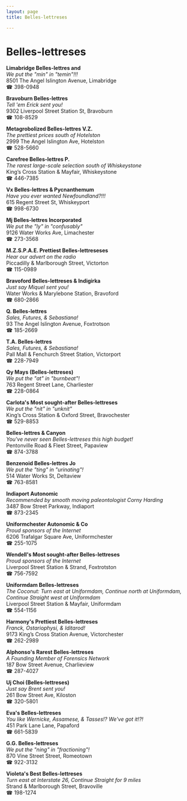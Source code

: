 ```yaml
---
layout: page 
title: Belles-lettreses

---
```



# Belles-lettreses


 **Limabridge Belles-lettres and**  
_We put the "min" in "temin"!!!_  
8501 The Angel Islington Avenue, Limabridge  
☎ 398-0948

**Bravoburn Belles-lettres**  
_Tell 'em Erick sent you!_  
9302 Liverpool Street Station St, Bravoburn  
☎ 108-8529

**Metagrobolized Belles-lettres V.Z.**  
_The prettiest prices south of Hotelston_  
2999 The Angel Islington Ave, Hotelston  
☎ 528-5660

**Carefree Belles-lettres P.**  
_The rarest large-scale selection south of Whiskeystone_  
King’s Cross Station & Mayfair, Whiskeystone  
☎ 446-7385

**Vx Belles-lettres & Pycnanthemum**  
_Have you ever wanted Newfoundland?!!!_  
615 Regent Street St, Whiskeyport  
☎ 998-6730

**Mj Belles-lettres Incorporated**  
_We put the "ly" in "confusably"_  
9126 Water Works Ave, Limachester  
☎ 273-3568

**M.Z.S.P.A.E. Prettiest Belles-lettreseses**  
_Hear our advert on the radio_  
Piccadilly & Marlborough Street, Victorton  
☎ 115-0989

**Bravoford Belles-lettreses & Indigirka**  
_Just say Miquel sent you!_  
Water Works & Marylebone Station, Bravoford  
☎ 680-2866

**Q. Belles-lettres**  
_Sales, Futures, & Sebastiana!_  
93 The Angel Islington Avenue, Foxtrotson  
☎ 185-2669

**T.A. Belles-lettres**  
_Sales, Futures, & Sebastiana!_  
Pall Mall & Fenchurch Street Station, Victorport  
☎ 228-7949

**Qy Mays (Belles-lettreses)**  
_We put the "at" in "burnbeat"!_  
763 Regent Street Lane, Charliester  
☎ 228-0864

**Carlota's Most sought-after Belles-lettreses**  
_We put the "nit" in "unknit"_  
King’s Cross Station & Oxford Street, Bravochester  
☎ 529-8853

**Belles-lettres & Canyon**  
_You've never seen Belles-lettreses this high budget!_  
Pentonville Road & Fleet Street, Papaview  
☎ 874-3788

**Benzenoid Belles-lettres Jo**  
_We put the "ting" in "urinating"!_  
514 Water Works St, Deltaview  
☎ 763-8581

**Indiaport Autonomic**  
_Recommended by smooth moving paleontologist Corny Harding_  
3487 Bow Street Parkway, Indiaport  
☎ 873-2345

**Uniformchester Autonomic & Co**  
_Proud sponsors of the Internet_  
6206 Trafalgar Square Ave, Uniformchester  
☎ 255-1075

**Wendell's Most sought-after Belles-lettreses**  
_Proud sponsors of the Internet_  
Liverpool Street Station & Strand, Foxtrotston  
☎ 756-7592

**Uniformdam Belles-lettreses**  
_The Coconut: Turn east at Uniformdam, Continue north at Uniformdam, Continue Straight west at Uniformdam_  
Liverpool Street Station & Mayfair, Uniformdam  
☎ 554-1156

**Harmony's Prettiest Belles-lettreses**  
_Franck, Ostariophysi, & Iditarod!_  
9173 King’s Cross Station Avenue, Victorchester  
☎ 262-2989

**Alphonso's Rarest Belles-lettreses**  
_A Founding Member of Forensics Network_  
187 Bow Street Avenue, Charlieview  
☎ 287-4027

**Uj Choi (Belles-lettreses)**  
_Just say Brent sent you!_  
261 Bow Street Ave, Kiloston  
☎ 320-5801

**Eva's Belles-lettreses**  
_You like Wernicke, Assamese, & Tasses!? We've got it!?!_  
451 Park Lane Lane, Papaford  
☎ 661-5839

**G.G. Belles-lettreses**  
_We put the "ning" in "fractioning"!_  
870 Vine Street Street, Romeotown  
☎ 922-3132

**Violeta's Best Belles-lettreses**  
_Turn east at Interstate 26, Continue Straight for 9 miles_  
Strand & Marlborough Street, Bravoville  
☎ 198-1274

